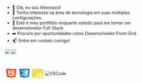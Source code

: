 -  🪪 Olá, eu sou Alexmacol
-  🎯 Tenho interesse na área de tecnologia em suas múltiplas configurações.
-  🌱 Este é meu portifólio enquanto estudo para me tornar um desenvolvedor Full-Stack.
-  ➡️ Procuro por oportunidades como Desenvolvedor Front-End.
-  📬 Entre em contato comigo!
  
<a href = "mailto:alexmacol@gmail.com"><img src="https://img.shields.io/badge/-Gmail-%23333?style=for-the-badge&logo=gmail&logoColor=white" target="_blank"></a>
<a href = "https://www.linkedin.com/in/alexandre-m-de-oliveira"><img src="https://img.shields.io/badge/-Linkedin-%23333?style=for-the-badge&logo=linkedin&logoColor=blue" target="_blank"></a> 

##  <div>
  
 <div style="display: inline_block"><br>  
  <img align="center" alt="HTML" height="30" width="40" src="https://raw.githubusercontent.com/devicons/devicon/master/icons/html5/html5-original.svg">
  <img align="center" alt="CSS" height="30" width="40" src="https://raw.githubusercontent.com/devicons/devicon/master/icons/css3/css3-original.svg">
  <img align="center" alt="Js" height="30" width="40" src="https://raw.githubusercontent.com/devicons/devicon/master/icons/javascript/javascript-plain.svg">
  <img align="center" alt="VSCode" height="30" width="40" src="https://cdn.jsdelivr.net/gh/devicons/devicon/icons/vscode/vscode-original.svg">
 </div>
</div>               

<!---
Alexmacol/Alexmacol is a ✨ special ✨ repository because its `README.md` (this file) appears on your GitHub profile.
You can click the Preview link to take a look at your changes.
--->
